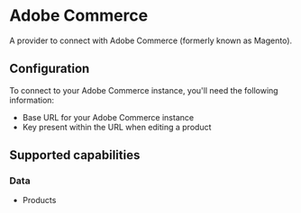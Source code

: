 # Adobe Commerce
A provider to connect with Adobe Commerce (formerly known as Magento).

## Configuration
To connect to your Adobe Commerce instance, you'll need the following information:
* Base URL for your Adobe Commerce instance
* Key present within the URL when editing a product

## Supported capabilities

### Data
* Products
